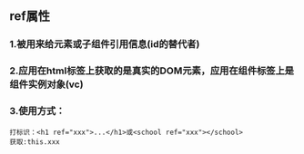 ## ref属性

### 1.被用来给元素或子组件引用信息(id的替代者)

### 2.应用在html标签上获取的是真实的DOM元素，应用在组件标签上是组件实例对象(vc)

### 3.使用方式：
    打标识：<h1 ref="xxx">...</h1>或<school ref="xxx"></school>
    获取:this.xxx